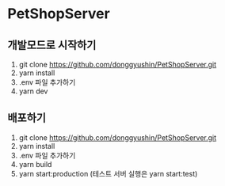 # PetShopServer

## 개발모드로 시작하기
1. git clone https://github.com/donggyushin/PetShopServer.git
2. yarn install
3. .env 파일 추가하기
4. yarn dev

## 배포하기
1. git clone https://github.com/donggyushin/PetShopServer.git
2. yarn install
3. .env 파일 추가하기
4. yarn build
5. yarn start:production (테스트 서버 실행은 yarn start:test)
